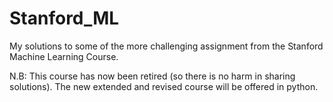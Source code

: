 # Stanford_ML
My solutions to some of the more challenging assignment from the Stanford Machine Learning Course.

N.B: This course has now been retired (so there is no harm in sharing solutions). 
The new extended and revised course will be offered in python.
